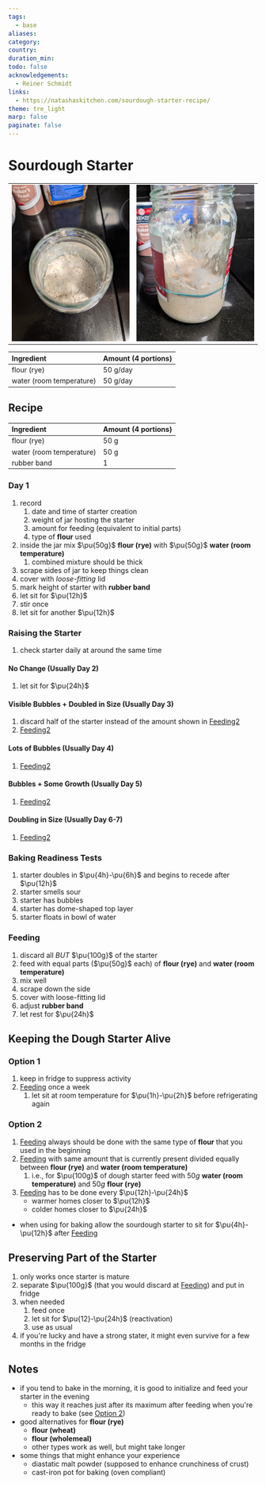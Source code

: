 ```yaml
---
tags:
  - base
aliases:
category:
country:
duration_min:
todo: false
acknowledgements:
  - Reiner Schmidt
links:
  - https://natashaskitchen.com/sourdough-starter-recipe/
theme: tre_light
marp: false
paginate: false
---
```



# Sourdough Starter

|     |     |
| :-: | :-: |
|![](../gfx/PXL_20250922_205719051.jpg)|![](../gfx/PXL_20250922_205729478.jpg)|



|Ingredient|Amount (4 portions)|
| :- | :- |
|flour (rye) | 50 g/day |
|water (room temperature) | 50 g/day | 

## Recipe

|Ingredient|Amount (4 portions)|
| :- | :- |
|flour (rye) | 50 g |
|water (room temperature) | 50 g |
|rubber band | 1 |


### Day 1
1. record
	1. date and time of starter creation
	2. weight of jar hosting the starter
	3. amount for feeding (equivalent to initial parts)
	4. type of **flour** used
2. inside the jar mix $\pu{50g}$ **flour (rye)** with $\pu{50g}$ **water (room temperature)**
	1. combined mixture should be thick
3. scrape sides of jar to keep things clean
4. cover with *loose-fitting* lid
5. mark height of starter with **rubber band**
6. let sit for $\pu{12h}$
7. stir once
8. let sit for another $\pu{12h}$

### Raising the Starter
1. check starter daily at around the same time

#### No Change (Usually Day 2)
1. let sit for $\pu{24h}$

#### Visible Bubbles + Doubled in Size (Usually Day 3)
1. discard half of the starter instead of the amount shown in [Feeding2](#Feeding2)
2. [Feeding2](#Feeding2)

#### Lots of Bubbles (Usually Day 4)
1. [Feeding2](#Feeding2)

#### Bubbles + Some Growth (Usually Day 5)
1. [Feeding2](#Feeding2)

#### Doubling in Size (Usually Day 6-7)
1. [Feeding2](#Feeding2)
	
### Baking Readiness Tests
1. starter doubles in $\pu{4h}-\pu{6h}$ and begins to recede after $\pu{12h}$
2. starter smells sour
3. starter has bubbles
4. starter has dome-shaped top layer
5. starter floats in bowl of water
		
### Feeding
1. discard all *BUT* $\pu{100g}$ of the starter
2. feed with equal parts ($\pu{50g}$ each) of **flour (rye)** and **water (room temperature)**
3. mix well
4. scrape down the side
5. cover with loose-fitting lid
6. adjust **rubber band**
7. let rest for $\pu{24h}$

## Keeping the Dough Starter Alive
### Option 1
1. keep in fridge to suppress activity
2. [Feeding](#Feeding) once a week
	1. let sit at room temperature for $\pu{1h}-\pu{2h}$ before refrigerating again

### Option 2
1. [Feeding](#Feeding) always should be done with the same type of **flour** that you used in the beginning
2. [Feeding](#Feeding) with same amount that is currently present divided equally between **flour (rye)** and **water (room temperature)**
	1. i.e., for $\pu{100g}$ of dough starter feed with $50g$ **water (room temperature)** and $50g$ **flour (rye)**
3. [Feeding](#Feeding) has to be done every $\pu{12h}-\pu{24h}$
	* warmer homes closer to $\pu{12h}$
	* colder homes closer to $\pu{24h}$
* when using for baking allow the sourdough starter to sit for $\pu{4h}-\pu{12h}$ after [Feeding](#Feeding)

## Preserving Part of the Starter
1. only works once starter is mature
2. separate $\pu{100g}$ (that you would discard at [Feeding](#Feeding)) and put in fridge
3. when needed 
	1. feed once 
	2. let sit for $\pu{12}-\pu{24h}$ (reactivation) 
	3. use as usual
4. if you're lucky and have a strong stater, it might even survive for a few months in the fridge

## Notes
* if you tend to bake in the morning, it is good to initialize and feed your starter in the evening
	* this way it reaches just after its maximum after feeding when you're ready to bake (see [Option 2](#Option%202))
* good alternatives for **flour (rye)**
	* **flour (wheat)**
	* **flour (wholemeal)**
	* other types work as well, but might take longer
* some things that might enhance your experience
	* diastatic malt powder (supposed to enhance crunchiness of crust)
	* cast-iron pot for baking (oven compliant)